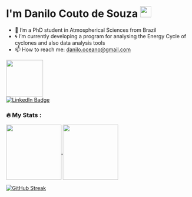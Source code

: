 <h1>
  I'm Danilo Couto de Souza
  <img src="https://media.giphy.com/media/hvRJCLFzcasrR4ia7z/giphy.gif" width="30px"/>
</h1>


- 🔭 I’m a PhD student in Atmospherical Sciences from Brazil
- 🌀 I’m currently developing a program for analysing the Energy Cycle of cyclones and also data analysis tools
- 📫 How to reach me: danilo.oceano@gmail.com

<div id="header" align="left">
  <img src="https://media.giphy.com/media/l1J9HtpccPTIYnY1a/giphy.gif" width="100"/>
</div>

<div id="badges">
  <a href="https://www.linkedin.com/in/danilo-couto-de-souza-66375a1aa/">
    <img src="https://img.shields.io/badge/LinkedIn-blue?style=for-the-badge&logo=linkedin&logoColor=white" alt="LinkedIn Badge"/>
  </a>
 </div>

 <img src="https://komarev.com/ghpvc/?username=your-github-username&style=flat-square&color=blue" alt=""/>


### :fire: My Stats :

<a href="https://github.com/anuraghazra/github-readme-stats">
  <img height=150 align="center" src="https://github-readme-stats.vercel.app/api?username=daniloceano&theme=dark" />
</a>
<a href="https://github.com/anuraghazra/convoychat">
  <img height=150 align="center" src="https://github-readme-stats.vercel.app/api/top-langs?username=daniloceano&theme=dark&layout=compact&langs_count=8&card_width=250&hide=Roff" />
</a>

[![GitHub Streak](http://github-readme-streak-stats.herokuapp.com?user=daniloceano&theme=dark&background=000000)](https://git.io/streak-stats)
